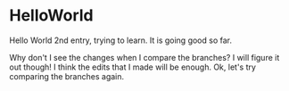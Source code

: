 # HelloWorld
Hello World 2nd entry, trying to learn.
It is going good so far.

Why don't I see the changes when I compare the branches?
I will figure it out though!
I think the edits that I made will be enough.
Ok, let's try comparing the branches again.
